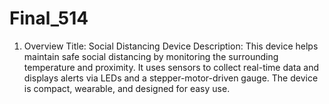 # Final_514
1. Overview
Title: Social Distancing Device
Description: This device helps maintain safe social distancing by monitoring the surrounding temperature and proximity. It uses sensors to collect real-time data and displays alerts via LEDs and a stepper-motor-driven gauge. The device is compact, wearable, and designed for easy use.
